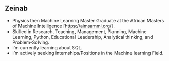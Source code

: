 ## Zeinab

- Physics then Machine Learning Master Graduate at the African Masters of Machine Intelligence [https://aimsammi.org/].
- Skilled in Research, Teaching, Management, Planning, Machine Learning, Python, Educational Leadership, Analytical thinking, and Problem-Solving. 
- I’m currently learning about SQL. 
- I’m actively seeking internships/Positions in the Machine learning Field.
